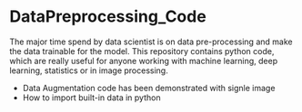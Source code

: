 # DataPreprocessing_Code
The major time spend by data scientist is on data pre-processing and make the data trainable for the model. This repository contains python code, which are really useful for anyone working with machine learning, deep learning, statistics or in image processing.

<ul>
<li>Data Augmentation code has been demonstrated with signle image <br> </li>
<li>How to import built-in data in python </li>
</ul>
